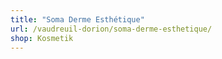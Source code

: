 ```yaml
---
title: "Soma Derme Esthétique"
url: /vaudreuil-dorion/soma-derme-esthetique/
shop: Kosmetik
---
```

